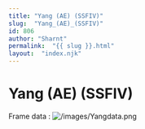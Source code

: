 ```yaml
---
title: "Yang (AE) (SSFIV)"
slug:  "Yang_(AE)_(SSFIV)"
id: 806
author: "Sharnt"
permalink:  "{{ slug }}.html"
layout:  "index.njk"
---
```


# Yang (AE) (SSFIV)

Frame data : ![](/images/Yangdata.png "/images/Yangdata.png")
